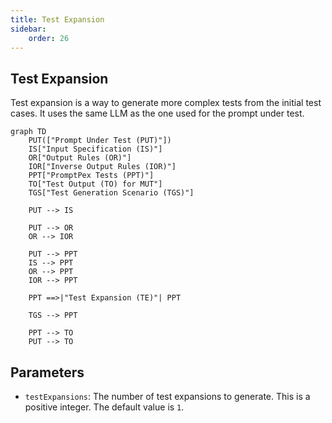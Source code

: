 ```yaml
---
title: Test Expansion
sidebar:
    order: 26
---
```


## Test Expansion

Test expansion is a way to generate more complex tests from the initial test cases. It uses the same LLM as the one used for the prompt under test.

```mermaid
graph TD
    PUT(["Prompt Under Test (PUT)"])
    IS["Input Specification (IS)"]
    OR["Output Rules (OR)"]
    IOR["Inverse Output Rules (IOR)"]
    PPT["PromptPex Tests (PPT)"]
    TO["Test Output (TO) for MUT"]
    TGS["Test Generation Scenario (TGS)"]

    PUT --> IS

    PUT --> OR
    OR --> IOR

    PUT --> PPT
    IS --> PPT
    OR --> PPT
    IOR --> PPT

    PPT ==>|"Test Expansion (TE)"| PPT

    TGS --> PPT

    PPT --> TO
    PUT --> TO
```

## Parameters

- `testExpansions`: The number of test expansions to generate. This is a positive integer. The default value is `1`.

